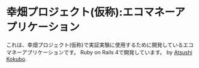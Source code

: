 # 幸畑プロジェクト(仮称):エコマネーアプリケーション

これは、幸畑プロジェクト(仮称)で実証実験に使用するために開発しているエコマネーアプリケーションです。
Ruby on Rails 4で開発しています。
by [Atsushi Kokubo](https://twitter.com/akokubo).
